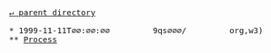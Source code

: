 <pre>
  <a href="../">&#x21b5; parent directory</a>
  
  * 1999-11-11T∅∅:∅∅:∅∅&#x0009;&#x0009;9qs∅∅∅/&#x0009;&#x0009;org,w3)&#x0009;&#x0009;Consortium
  ** <a href="Process">Process</a>
</pre>
